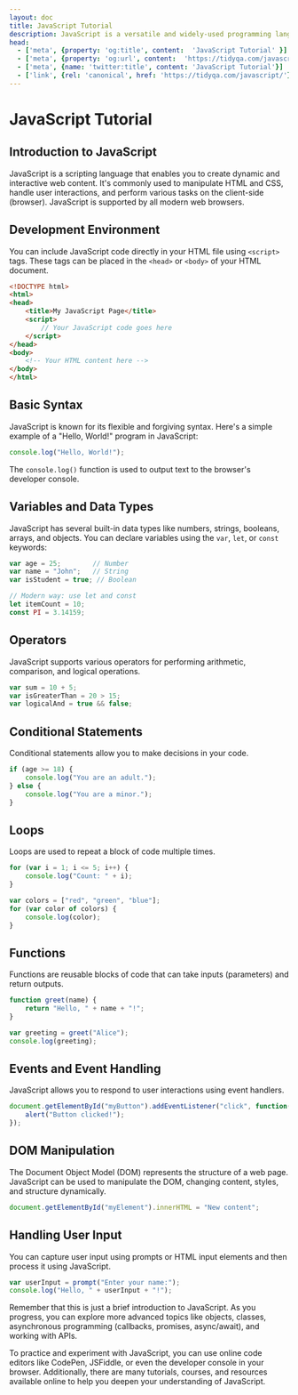 ```yaml
---
layout: doc
title: JavaScript Tutorial
description: JavaScript is a versatile and widely-used programming language primarily used for adding interactivity to websites. Here's a step-by-step guide to get you started.
head:
  - ['meta', {property: 'og:title', content:  'JavaScript Tutorial' }]
  - ['meta', {property: 'og:url', content:  'https://tidyqa.com/javascript/' }] 
  - ['meta', {name: 'twitter:title', content: 'JavaScript Tutorial'}]
  - ['link', {rel: 'canonical', href: 'https://tidyqa.com/javascript/'}]
---
```


# JavaScript Tutorial

## Introduction to JavaScript

JavaScript is a scripting language that enables you to create dynamic and interactive web content. It's commonly used to manipulate HTML and CSS, handle user interactions, and perform various tasks on the client-side (browser). JavaScript is supported by all modern web browsers.

## Development Environment

You can include JavaScript code directly in your HTML file using `<script>` tags. These tags can be placed in the `<head>` or `<body>` of your HTML document.

```html
<!DOCTYPE html>
<html>
<head>
    <title>My JavaScript Page</title>
    <script>
        // Your JavaScript code goes here
    </script>
</head>
<body>
    <!-- Your HTML content here -->
</body>
</html>
```

## Basic Syntax

JavaScript is known for its flexible and forgiving syntax. Here's a simple example of a "Hello, World!" program in JavaScript:

```javascript
console.log("Hello, World!");
```

The `console.log()` function is used to output text to the browser's developer console.

## Variables and Data Types

JavaScript has several built-in data types like numbers, strings, booleans, arrays, and objects. You can declare variables using the `var`, `let`, or `const` keywords:

```javascript
var age = 25;        // Number
var name = "John";   // String
var isStudent = true; // Boolean

// Modern way: use let and const
let itemCount = 10;
const PI = 3.14159;
```

## Operators

JavaScript supports various operators for performing arithmetic, comparison, and logical operations.

```javascript
var sum = 10 + 5;
var isGreaterThan = 20 > 15;
var logicalAnd = true && false;
```

## Conditional Statements

Conditional statements allow you to make decisions in your code.

```javascript
if (age >= 18) {
    console.log("You are an adult.");
} else {
    console.log("You are a minor.");
}
```

## Loops

Loops are used to repeat a block of code multiple times.

```javascript
for (var i = 1; i <= 5; i++) {
    console.log("Count: " + i);
}

var colors = ["red", "green", "blue"];
for (var color of colors) {
    console.log(color);
}
```

## Functions

Functions are reusable blocks of code that can take inputs (parameters) and return outputs.

```javascript
function greet(name) {
    return "Hello, " + name + "!";
}

var greeting = greet("Alice");
console.log(greeting);
```

## Events and Event Handling

JavaScript allows you to respond to user interactions using event handlers.

```javascript
document.getElementById("myButton").addEventListener("click", function() {
    alert("Button clicked!");
});
```

## DOM Manipulation

The Document Object Model (DOM) represents the structure of a web page. JavaScript can be used to manipulate the DOM, changing content, styles, and structure dynamically.

```javascript
document.getElementById("myElement").innerHTML = "New content";
```

## Handling User Input

You can capture user input using prompts or HTML input elements and then process it using JavaScript.

```javascript
var userInput = prompt("Enter your name:");
console.log("Hello, " + userInput + "!");
```

Remember that this is just a brief introduction to JavaScript. As you progress, you can explore more advanced topics like objects, classes, asynchronous programming (callbacks, promises, async/await), and working with APIs.

To practice and experiment with JavaScript, you can use online code editors like CodePen, JSFiddle, or even the developer console in your browser. Additionally, there are many tutorials, courses, and resources available online to help you deepen your understanding of JavaScript.
